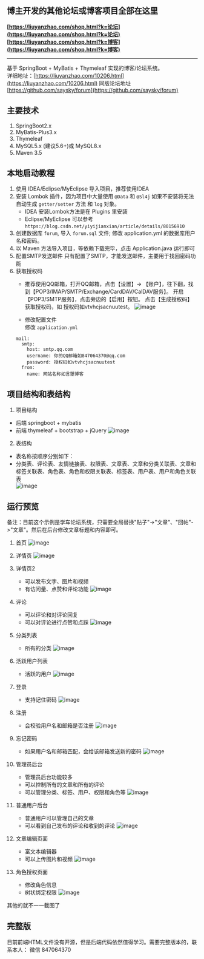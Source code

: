 ## 博主开发的其他论坛或博客项目全部在这里
**[https://liuyanzhao.com/shop.html?k=论坛](https://liuyanzhao.com/shop.html?k=论坛)** <br/>
**[https://liuyanzhao.com/shop.html?k=博客](https://liuyanzhao.com/shop.html?k=博客)**   <br/>
- -------------------------------------------------------------------------------
基于 SpringBoot + MyBatis + Thymeleaf 实现的博客/论坛系统。
<br/>
详细地址：[https://liuyanzhao.com/10206.html](https://liuyanzhao.com/10206.html)
同版论坛地址[https://github.com/saysky/forum](https://github.com/saysky/forum)


## 主要技术
1. SpringBoot2.x
2. MyBatis-Plus3.x
3. Thymeleaf
4. MySQL5.x (建议5.6+)或 MySQL8.x
5. Maven 3.5

## 本地启动教程
1. 使用 IDEA/Eclipse/MyEclipse 导入项目，推荐使用IDEA
2. 安装 Lombok 插件，因为项目中大量使用 `@Data` 和 `@Sl4j` 如果不安装将无法自动生成 `getter/setter` 方法 和 `log` 对象。
   - IDEA 安装Lombok方法是在 Plugins 里安装
   - Eclipse/MyEclipse 可以参考 `https://blog.csdn.net/yiyijianxian/article/details/80156910`
3. 创建数据库 `forum`, 导入 `forum.sql` 文件; 修改 application.yml 的数据库用户名和密码。
4. 以 Maven 方法导入项目，等依赖下载完毕，点击 Application.java 运行即可
5. 配置SMTP发送邮件
只有配置了SMTP，才能发送邮件，主要用于找回密码功能
1. 获取授权码 <br/>
    - 推荐使用QQ邮箱，打开QQ邮箱，点击【设置】-> 【账户】，往下翻，找到【POP3/IMAP/SMTP/Exchange/CardDAV/CalDAV服务】。
    开启【POP3/SMTP服务】，点击旁边的【启用】按钮。 点击【生成授权码】获取授权码，如 授权码如vtvhcjsacnuutest。
    ![image](img/smtp.png)

    - 修改配置文件 <br/>
    修改 `application.yml` 
    ```$xslt
    mail:
      smtp:
        host: smtp.qq.com
        username: 你的QQ邮箱如847064370@qq.com
        password: 授权码如vtvhcjsacnuutest
      from:
        name: 网站名称如言曌博客
    ```


## 项目结构和表结构
1. 项目结构
- 后端 springboot + mybatis
- 前端 thymeleaf + bootstrap + jQuery
![image](img/project.png)

2. 表结构
- 表名称按顺序分别如下：
- 分类表、评论表、友情链接表、权限表、文章表、文章和分类关联表、文章和标签关联表、角色表、角色和权限关联表、标签表、用户表、用户和角色关联表 <br/>
![image](img/db.png)

## 运行预览
备注：目前这个示例是学车论坛系统，只需要全局替换"贴子"->"文章"、"回帖"->"文章"。然后在后台修改文章标题和内容即可。

1. 首页
![image](img/home.png)

2. 详情页
![image](img/post-details.png)

3. 详情页2 
    - 可以发布文字、图片和视频
    - 有访问量、点赞和评论功能
![image](img/post-details2.png)

4. 评论 
    - 可以评论和对评论回复
    - 可以对评论进行点赞和点踩
![image](img/comment.png)

5. 分类列表
    - 所有的分类
![image](img/category.png)

6. 活跃用户列表
    - 活跃的用户
![image](img/user.png)

7. 登录
    - 支持记住密码
![image](img/login.png)

8. 注册
    - 会校验用户名和邮箱是否注册
![image](img/register.png)

9. 忘记密码
    - 如果用户名和邮箱匹配，会给该邮箱发送新的密码
![image](img/forget.png)

10. 管理员后台
    - 管理员后台功能较多
    - 可以控制所有的文章和所有的评论
    - 可以管理分类、标签、用户、权限和角色等
![image](img/admin-admin.png)

11. 普通用户后台
    - 普通用户可以管理自己的文章
    - 可以看到自己发布的评论和收到的评论
![image](img/admin-user.png)

12. 文章编辑页面
    - 富文本编辑器
    - 可以上传图片和视频
![image](img/post-edit.png)

13. 角色授权页面
    - 修改角色信息
    - 树状绑定权限
![image](img/role-edit.png)

其他的就不一一截图了

## 完整版
目前前端HTML文件没有开源，但是后端代码依然值得学习。需要完整版本的，联系本人：
微信 847064370


